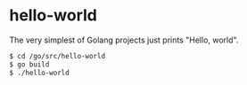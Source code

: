 # hello-world

The very simplest of Golang projects just prints "Hello, world".

```bash
$ cd /go/src/hello-world
$ go build
$ ./hello-world
```
